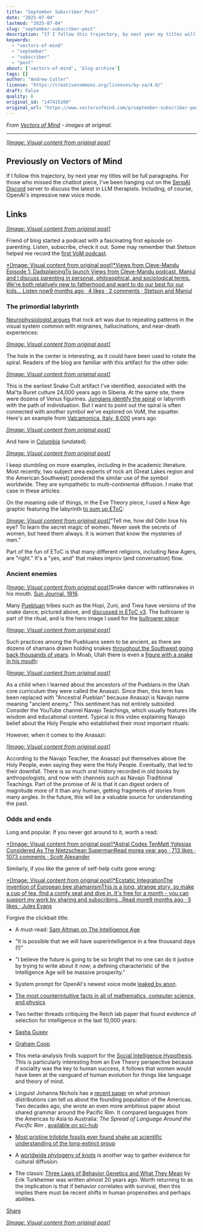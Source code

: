 ```yaml
---
title: "September Subscriber Post"
date: "2025-07-04"
lastmod: "2025-07-04"
slug: "september-subscriber-post"
description: "If I follow this trajectory, by next year my titles will be full paragraphs. For those who missed the chatbot piece, I\u2019ve been hanging out on the SenpAI Discord server to discuss the latest in LLM the..."
keywords:
  - "vectors-of-mind"
  - "september"
  - "subscriber"
  - "post"
about: ['vectors-of-mind', 'blog-archive']
tags: []
author: "Andrew Cutler"
license: "https://creativecommons.org/licenses/by-sa/4.0/"
draft: False
quality: 6
original_id: "147415200"
original_url: "https://www.vectorsofmind.com/p/september-subscriber-post"
---
```

*From [Vectors of Mind](https://www.vectorsofmind.com/p/september-subscriber-post) - images at original.*

---

[*[Image: Visual content from original post]*](https://substackcdn.com/image/fetch/$s_!5c5_!,f_auto,q_auto:good,fl_progressive:steep/https%3A%2F%2Fsubstack-post-media.s3.amazonaws.com%2Fpublic%2Fimages%2F9e5df3a6-057e-4f32-ad9d-dbbcf3aaabad_564x564.jpeg)

## Previously on Vectors of Mind


If I follow this trajectory, by next year my titles will be full paragraphs. For those who missed the chatbot piece, I've been hanging out on the [SenpAI Discord](https://discord.gg/a7vZVaf9Dn) server to discuss the latest in LLM therapists. Including, of course, OpenAI's impressive new voice mode.

## Links


[*[Image: Visual content from original post]*](https://substackcdn.com/image/fetch/$s_!95Qh!,f_auto,q_auto:good,fl_progressive:steep/https%3A%2F%2Fsubstack-post-media.s3.amazonaws.com%2Fpublic%2Fimages%2F95174c6a-d1fa-43d9-9f5d-dd0b08a38e1d_1344x896.png)

Friend of blog started a podcast with a fascinating first episode on parenting. Listen, subscribe, check it out. Some may remember that Stetson helped me record the [first VoM podcast](https://www.vectorsofmind.com/p/stetson-of-holodoxa-1).

[*[Image: Visual content from original post]*Views from Cleve-Mandu Episode 1: DadsplainingTo launch Views from Cleve-Mandu podcast, Manjul and I discuss parenting in personal, philosophical, and sociological terms. We're both relatively new to fatherhood and want to do our best for our kids… Listen now9 months ago · 4 likes · 2 comments · Stetson and Manjul](https://clevemandu.substack.com/p/episode-1-dadsplaining)

### The primordial labyrinth


[Neurophysiologist argues](https://www.bradshawfoundation.com/ancient_symbols_in_rock_art/visual_hallucinations_a_cerebral_source.php) that rock art was due to repeating patterns in the visual system common with migraines, hallucinations, and near-death experiences:

[*[Image: Visual content from original post]*](https://substackcdn.com/image/fetch/$s_!MuKI!,f_auto,q_auto:good,fl_progressive:steep/https%3A%2F%2Fsubstack-post-media.s3.amazonaws.com%2Fpublic%2Fimages%2F99e7b43e-68ba-4f68-a4e0-6fef733b814f_600x385.jpeg)

The hole in the center is interesting, as it could have been used to rotate the spiral. Readers of the blog are familiar with this artifact for the other side:

[*[Image: Visual content from original post]*](https://substackcdn.com/image/fetch/$s_!3kOy!,f_auto,q_auto:good,fl_progressive:steep/https%3A%2F%2Fsubstack-post-media.s3.amazonaws.com%2Fpublic%2Fimages%2F6d1b3c0d-de6b-4b64-99c1-a58b344d42e9_763x512.jpeg)

This is the earliest Snake Cult artifact I've identified, associated with the Mal'ta Buret culture 24,000 years ago in Siberia. At the same site, there were dozens of Venus figurines. [Jungians identify the spiral](https://gettherapybirmingham.com/the-labyrinth-in-jungian-psychology-traversing-the-winding-path-of-individuation/) or labyrinth with the path of individuation. But I want to point out the spiral is often connected with another symbol we've explored on VoM, the squatter. Here's an example from [Valcamonica, Italy, 8,000](https://www.reddit.com/r/europagans/comments/sq9ss1/the_rock_art_of_valcamonica/) years ago

[^1]:

[*[Image: Visual content from original post]*](https://substackcdn.com/image/fetch/$s_!j50r!,f_auto,q_auto:good,fl_progressive:steep/https%3A%2F%2Fsubstack-post-media.s3.amazonaws.com%2Fpublic%2Fimages%2F03b0e5a1-bfed-496f-8a7a-d4e7091bc265_600x450.jpeg)

And here in [Columbia](https://commons.wikimedia.org/wiki/File:Pictogramas_caracoli.jpg) (undated).

[*[Image: Visual content from original post]*](https://substackcdn.com/image/fetch/$s_!xU78!,f_auto,q_auto:good,fl_progressive:steep/https%3A%2F%2Fsubstack-post-media.s3.amazonaws.com%2Fpublic%2Fimages%2Fde4d59e7-a6fe-4cbd-a53c-90e19c44822a_220x306.jpeg)

I keep stumbling on more examples, including in the academic literature. Most recently, two subject area experts of rock art (Great Lakes region and the American Southwest) pondered the similar use of the symbol worldwide. They are sympathetic to multi-continental diffusion. I make that case in these articles:

On the meaning side of things, in the Eve Theory piece, I used a New Age graphic featuring the labyrinth [to sum up EToC](https://www.vectorsofmind.com/i/140565846/death-and-rebirth):

[*[Image: Visual content from original post]*](https://substackcdn.com/image/fetch/$s_!c72a!,f_auto,q_auto:good,fl_progressive:steep/https%3A%2F%2Fsubstack-post-media.s3.amazonaws.com%2Fpublic%2Fimages%2F524fb1c0-469a-4408-9e7b-0faa12096066_564x588.jpeg)"Tell me, how did Odin lose his eye? To learn the secret magic of women. Never seek the secrets of women, but heed them always. It is women that know the mysteries of men."

Part of the fun of EToC is that many different religions, including New Agers, are "right." It's a "yes, and" that makes improv (and conversation) flow.

### Ancient enemies


[*[Image: Visual content from original post]*](https://substackcdn.com/image/fetch/$s_!Lpse!,f_auto,q_auto:good,fl_progressive:steep/https%3A%2F%2Fsubstack-post-media.s3.amazonaws.com%2Fpublic%2Fimages%2F1ef64d09-519b-4a4c-82af-15865bf9ca33_1296x1032.png)Snake dancer with rattlesnakes in his mouth. [Sun Journal, 1916](https://www.newbernsj.com/archives/miss-wientge-sees-a-hopi-snake-dance/article_a9435401-11f5-5b40-8fa5-5646b315549d.html).

Many [Puebluan](https://en.wikipedia.org/wiki/Puebloans) tribes such as the Hopi, Zuni, and Tiwa have versions of the snake dance, pictured above, and [discussed in EToC v3](https://www.vectorsofmind.com/p/eve-theory-of-consciousness-v3#footnote-28-140565846). The bullroarer is part of the ritual, and is the hero image I used for the [bullroarer piece](https://www.vectorsofmind.com/p/eve-theory-of-consciousness-v3#footnote-28-140565846):

[*[Image: Visual content from original post]*](https://substackcdn.com/image/fetch/$s_!g8gJ!,f_auto,q_auto:good,fl_progressive:steep/https%3A%2F%2Fsubstack-post-media.s3.amazonaws.com%2Fpublic%2Fimages%2Fb6fd33db-2118-431c-8609-b7e570c90c74_392x661.png)

Such practices among the Puebluans seem to be ancient, as there are dozens of shamans drawn holding snakes [throughout the Southwest going back thousands of years](https://www.vectorsofmind.com/i/140565846/eurasia-and-the-americas). In Moab, Utah there is even a [figure with a snake in his mouth](https://www.gjhikes.com/2017/12/snake-in-mouth.html): 

[*[Image: Visual content from original post]*](https://substackcdn.com/image/fetch/$s_!HHi0!,f_auto,q_auto:good,fl_progressive:steep/https%3A%2F%2Fsubstack-post-media.s3.amazonaws.com%2Fpublic%2Fimages%2Faac35feb-fff2-443b-80d5-c14e750efdfe_1600x1066.jpeg)

As a child when I learned about the ancestors of the Pueblans in the Utah core curriculum they were called the Anasazi. Since then, this term has been replaced with "Ancestral Pueblan" because Anasazi is Navajo name meaning "ancient enemy." This sentiment has not entirely subsided. Consider the YouTube channel Navajo Teachings, which usually features life wisdom and educational content. Typical is this video explaining Navajo belief about the Holy People who established their most important rituals:

However, when it comes to the Anasazi:

[*[Image: Visual content from original post]*](https://substackcdn.com/image/fetch/$s_!9ULz!,f_auto,q_auto:good,fl_progressive:steep/https%3A%2F%2Fsubstack-post-media.s3.amazonaws.com%2Fpublic%2Fimages%2F53d68fcc-f1af-4638-a88a-19f29ae81045_611x483.png)

According to the Navajo Teacher, the Anasazi put themselves above the Holy People, even saying they were the Holy People. Eventually, that led to their downfall. There is so much oral history recorded in old books by anthropologists, and now with channels such as Navajo Traditional Teachings. Part of the promise of AI is that it can digest orders of magnitude more of it than any human, getting fragments of stories from many angles. In the future, this will be a valuable source for understanding the past.

### Odds and ends


Long and popular. If you never got around to it, worth a read:

[*[Image: Visual content from original post]*Astral Codex TenMatt Yglesias Considered As The Nietzschean SupermanRead morea year ago · 713 likes · 1073 comments · Scott Alexander](https://www.astralcodexten.com/p/matt-yglesias-considered-as-the-nietzschean)

Similarly, if you like the genre of self-help cults gone wrong:

[*[Image: Visual content from original post]*Ecstatic IntegrationThe invention of European bee shamanismThis is a long, strange story, so make a cup of tea, find a comfy seat and dive in. It's free for a month - you can support my work by sharing and subscribing…Read more9 months ago · 5 likes · Jules Evans](https://www.ecstaticintegration.org/p/the-invention-of-european-bee-shamanism)

Forgive the clickbait title:

 * A must-read: [Sam Altman on The Intelligence Age](https://ia.samaltman.com/)

 * "It is possible that we will have superintelligence in a few thousand days (!)"

 * "I believe the future is going to be so bright that no one can do it justice by trying to write about it now; a defining characteristic of the Intelligence Age will be massive prosperity."

 * System prompt for OpenAI's newest voice mode [leaked by anon](https://github.com/elder-plinius/L1B3RT45/blob/main/SYSTEMPROMPTS.mkd).

 * [The most counterintuitive facts in all of mathematics, computer science, and physics](https://axisofordinary.substack.com/p/the-most-counterintuitive-facts-in)

 * Two twitter threads critiquing the Reich lab paper that found evidence of selection for intelligence in the last 10,000 years:

 * [Sasha Gusev](https://twitter.com/SashaGusevPosts/status/1835685607361896632)

 * [Graham Coop](https://twitter.com/Graham_Coop/status/1837562277282959823)

 * This meta-analysis finds support for the [Social Intelligence Hypothesis](https://onlinelibrary.wiley.com/doi/full/10.1111/brv.13103?campaign=wolearlyview). This is particularly interesting from an Eve Theory perspective because if sociality was the key to human success, it follows that women would have been at the vanguard of human evolution for things like language and theory of mind.

 * Linguist Johanna Nichols has a [recent paper](https://onlinelibrary.wiley.com/doi/10.1002/ajpa.24923) on what pronoun distributions can tell us about the founding population of the Americas. Two decades ago, she wrote an even more ambitious paper about shared grammar around the Pacific Rim. It compared languages from the Americas to Asia to Australia: _The Spread of Language Around the Pacific Rim_ , [available on sci-hub](https://sci-hub.se/10.1002/evan.1360030607)

 * [Most pristine trilobite fossils ever found shake up scientific understanding of the long-extinct group](https://phys.org/news/2024-06-pristine-trilobite-fossils-scientific-extinct.html)

 * A [worldwide phylogeny of knots](https://osf.io/preprints/osf/fw7s6) is another way to gather evidence for cultural diffusion.

 * The classic [Three Laws of Behavior Genetics and What They Mean](https://journals.sagepub.com/doi/abs/10.1111/1467-8721.00084?journalCode=cdpa) by Erik Turkheimer was written almost 20 years ago. Worth returning to as the implication is that if behavior correlates with survival, then this implies there must be recent shifts in human propensities and perhaps abilities.




[Share](https://www.vectorsofmind.com/p/september-subscriber-post?action=share)

[*[Image: Visual content from original post]*](https://substackcdn.com/image/fetch/$s_!oKLz!,f_auto,q_auto:good,fl_progressive:steep/https%3A%2F%2Fsubstack-post-media.s3.amazonaws.com%2Fpublic%2Fimages%2F6827df63-c2b5-4a1b-aba4-1b3019e869b9_494x750.jpeg)

[^1]: As always, there is a big asterisk on all rock art dates, particularly because this particular image is used by literally dozens of blogs (often with the 8,000 date), but I couldn't find an associated paper or even a Wikipedia source. This meets my standard for a "links" post, but not for an article.

